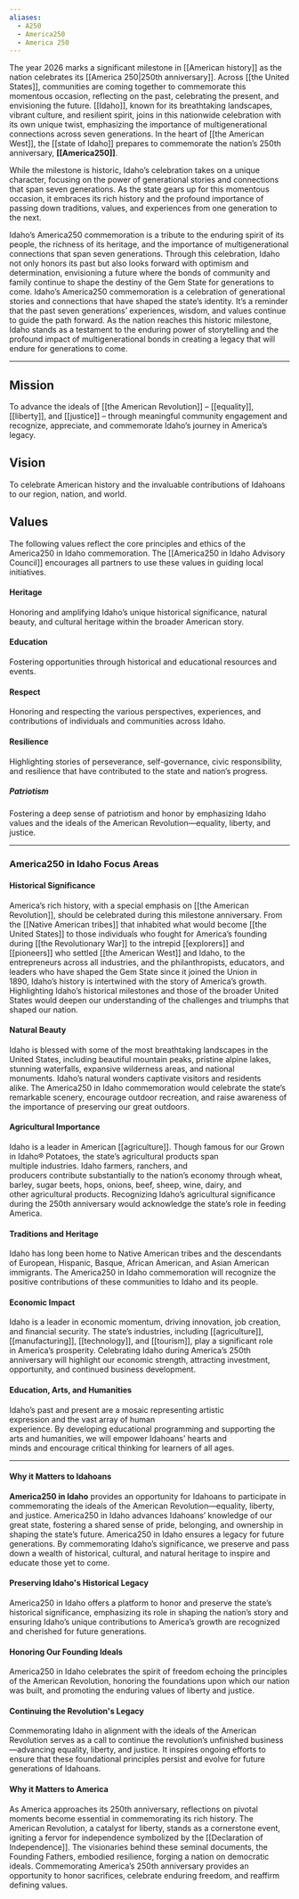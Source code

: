 ```yaml
---
aliases:
  - A250
  - America250
  - America 250
---
```

The year 2026 marks a significant milestone in [[American history]] as the nation celebrates its [[America 250|250th anniversary]]. Across [[the United States]], communities are coming together to commemorate this momentous occasion, reflecting on the past, celebrating the present, and envisioning the future. [[Idaho]], known for its breathtaking landscapes, vibrant culture, and resilient spirit, joins in this nationwide celebration with its own unique twist, emphasizing the importance of multigenerational connections across seven generations. In the heart of [[the American West]], the [[state of Idaho]] prepares to commemorate the nation’s 250th anniversary, **[[America250]]**.

While the milestone is historic, Idaho’s celebration takes on a unique character, focusing on the power of generational stories and connections that span seven generations. As the state gears up for this momentous occasion, it embraces its rich history and the profound importance of passing down traditions, values, and experiences from one generation to the next. 

Idaho’s America250 commemoration is a tribute to the enduring spirit of its people, the richness of its heritage, and the importance of multigenerational connections that span seven generations. Through this celebration, Idaho not only honors its past but also looks forward with optimism and determination, envisioning a future where the bonds of community and family continue to shape the destiny of the Gem State for generations to come. Idaho’s America250 commemoration is a celebration of generational stories and connections that have shaped the state’s identity. It’s a reminder that the past seven generations’ experiences, wisdom, and values continue to guide the path forward. As the nation reaches this historic milestone, Idaho stands as a testament to the enduring power of storytelling and the profound impact of multigenerational bonds in creating a legacy that will endure for generations to come.

---
## Mission

To advance the ideals of [[the American Revolution]] – [[equality]], [[liberty]], and [[justice]] – through meaningful community engagement and recognize, appreciate, and commemorate Idaho’s journey in America’s legacy.   

## Vision

To celebrate American history and the invaluable contributions of Idahoans to our region, nation, and world. 

## Values

The following values reflect the core principles and ethics of the America250 in Idaho commemoration. The [[America250 in Idaho Advisory Council]] encourages all partners to use these values in guiding local initiatives.  

#### Heritage

Honoring and amplifying Idaho’s unique historical significance, natural beauty, and cultural heritage within the broader American story. 

#### Education

Fostering opportunities through historical and educational resources and events.  

#### Respect

Honoring and respecting the various perspectives, experiences, and contributions of individuals and communities across Idaho. 

#### Resilience

Highlighting stories of perseverance, self-governance, civic responsibility, and resilience that have contributed to the state and nation’s progress. 

##### Patriotism

Fostering a deep sense of patriotism and honor by emphasizing Idaho values and the ideals of the American Revolution—equality, liberty, and justice. 

---

### America250 in Idaho Focus Areas

#### Historical Significance

America’s rich history, with a special emphasis on [[the American Revolution]], should be celebrated during this milestone anniversary. From the [[Native American tribes]] that inhabited what would become [[the United States]] to those individuals who fought for America’s founding during [[the Revolutionary War]] to the intrepid [[explorers]] and [[pioneers]] who settled [[the American West]] and Idaho, to the entrepreneurs across all industries, and the philanthropists, educators, and leaders who have shaped the Gem State since it joined the Union in 1890, Idaho’s history is intertwined with the story of America’s growth. Highlighting Idaho’s historical milestones and those of the broader United States would deepen our understanding of the challenges and triumphs that shaped our nation. 

#### Natural Beauty

Idaho is blessed with some of the most breathtaking landscapes in the United States, including beautiful mountain peaks, pristine alpine lakes, stunning waterfalls, expansive wilderness areas, and national monuments. Idaho’s natural wonders captivate visitors and residents alike. The America250 in Idaho commemoration would celebrate the state’s remarkable scenery, encourage outdoor recreation, and raise awareness of the importance of preserving our great outdoors. 

#### Agricultural Importance

Idaho is a leader in American [[agriculture]]. Though famous for our Grown in Idaho® Potatoes, the state’s agricultural products span multiple industries. Idaho farmers, ranchers, and producers contribute substantially to the nation’s economy through wheat, barley, sugar beets, hops, onions, beef, sheep, wine, dairy, and other agricultural products. Recognizing Idaho’s agricultural significance during the 250th anniversary would acknowledge the state’s role in feeding America. 

#### Traditions and Heritage

Idaho has long been home to Native American tribes and the descendants of European, Hispanic, Basque, African American, and Asian American immigrants. The America250 in Idaho commemoration will recognize the positive contributions of these communities to Idaho and its people. 

#### Economic Impact

Idaho is a leader in economic momentum, driving innovation, job creation, and financial security. The state’s industries, including [[agriculture]], [[manufacturing]], [[technology]], and [[tourism]], play a significant role in America’s prosperity. Celebrating Idaho during America’s 250th anniversary will highlight our economic strength, attracting investment, opportunity, and continued business development. 

#### Education, Arts, and Humanities

Idaho’s past and present are a mosaic representing artistic expression and the vast array of human experience. By developing educational programming and supporting the arts and humanities, we will empower Idahoans’ hearts and minds and encourage critical thinking for learners of all ages.

---
#### Why it Matters to Idahoans

**America250 in Idaho** provides an opportunity for Idahoans to participate in commemorating the ideals of the American Revolution—equality, liberty, and justice. America250 in Idaho advances Idahoans’ knowledge of our great state, fostering a shared sense of pride, belonging, and ownership in shaping the state’s future. America250 in Idaho ensures a legacy for future generations. By commemorating Idaho’s significance, we preserve and pass down a wealth of historical, cultural, and natural heritage to inspire and educate those yet to come.

#### Preserving Idaho's Historical Legacy

America250 in Idaho offers a platform to honor and preserve the state’s historical significance, emphasizing its role in shaping the nation’s story and ensuring Idaho’s unique contributions to America’s growth are recognized and cherished for future generations.

#### Honoring Our Founding Ideals

America250 in Idaho celebrates the spirit of freedom echoing the principles of the American Revolution, honoring the foundations upon which our nation was built, and promoting the enduring values of liberty and justice.

#### Continuing the Revolution's Legacy

Commemorating Idaho in alignment with the ideals of the American Revolution serves as a call to continue the revolution’s unfinished business—advancing equality, liberty, and justice. It inspires ongoing efforts to ensure that these foundational principles persist and evolve for future generations of Idahoans.

#### Why it Matters to America

As America approaches its 250th anniversary, reflections on pivotal moments become essential in commemorating its rich history. The American Revolution, a catalyst for liberty, stands as a cornerstone event, igniting a fervor for independence symbolized by the [[Declaration of Independence]]. The visionaries behind these seminal documents, the Founding Fathers, embodied resilience, forging a nation on democratic ideals. Commemorating America’s 250th anniversary provides an opportunity to honor sacrifices, celebrate enduring freedom, and reaffirm defining values.